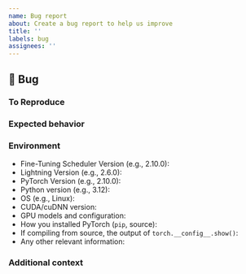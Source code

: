 ```yaml
---
name: Bug report
about: Create a bug report to help us improve
title: ''
labels: bug
assignees: ''
---
```


## 🐛 Bug

<!-- A clear and concise description of the bug. -->

### To Reproduce

<!--
Please reproduce using the BoringModel!

If you could not reproduce using the BoringModel and still think there's a bug, please post here
but remember, bugs with code are fixed faster!
-->

### Expected behavior

<!-- FILL IN -->

### Environment

<!--
Please copy and paste the output from our environment collection script:
https://raw.githubusercontent.com/speediedan/finetuning-scheduler/main/requirements/collect_env_details.py
(For security purposes, please check the contents of the script before running it)

You can get the script and run it with:
```bash
wget https://raw.githubusercontent.com/speediedan/finetuning-scheduler/main/requirements/collect_env_details.py
python collect_env_details.py
```

You can also fill out the list below manually.
-->

- Fine-Tuning Scheduler Version (e.g., 2.10.0):
- Lightning Version (e.g., 2.6.0):
- PyTorch Version (e.g., 2.10.0):
- Python version (e.g., 3.12):
- OS (e.g., Linux):
- CUDA/cuDNN version:
- GPU models and configuration:
- How you installed PyTorch (`pip`, source):
- If compiling from source, the output of `torch.__config__.show()`:
- Any other relevant information:

### Additional context

<!-- Add any other context about the problem here. -->
